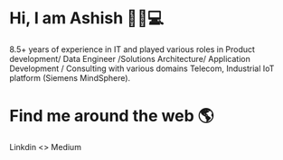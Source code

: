 # Hi, I am Ashish 👋🧑💻

8.5+ years of experience in IT and played various roles in Product development/ Data Engineer /Solutions Architecture/ Application Development / Consulting with various domains Telecom, Industrial IoT platform (Siemens MindSphere).

# Find me around the web 🌎
Linkdin <>
Medium 


